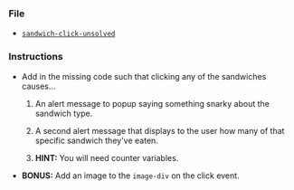 ### File

* [`sandwich-click-unsolved`](Unsolved/sandwich-click-unsolved.html)

### Instructions

* Add in the missing code such that clicking any of the sandwiches causes…

  1. An alert message to popup saying something snarky about the sandwich type.

  2. A second alert message that displays to the user how many of that specific sandwich they've eaten.

  3. **HINT:** You will need counter variables.

* **BONUS:** Add an image to the `image-div` on the click event.